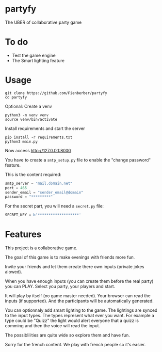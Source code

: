 # partyfy
The UBER of collaborative party game

# To do
- Test the game engine
- The Smart lighting feature

# Usage
```
git clone https://github.com/Fienberber/partyfy
cd partyfy
```
Optional: Create a venv
```
python3 -m venv venv
source venv/bin/activate
```
Install requirements and start the server
```
pip install -r requirements.txt
python3 main.py
```
Now access http://127.0.0.1:8000


You have to create a `smtp_setup.py` file to enable the "change password" feature.

This is the content required:
``` python
smtp_server = "mail.domain.net"
port = 465 
sender_email = "sender_email@domain"
password = "*********"

```

For the secret part, you will need a `secret.py` file:
```python
SECRET_KEY = b'*******************'
```

# Features
This project is a collaborative game. 

The goal of this game is to make evenings with friends more fun.

Invite your friends and let them create there own inputs (private jokes alowed). 

When you have enough inputs (you can create them before the real party) you can PLAY.
Select you party, your players and start. 

It will play by itself (no game master needed). Your browser can read the inputs (if supported). And the participants will be automatically generated. 

You can optionnaly add smart lighting to the game. The lightings are synced to the input types. The types represent what ever you want.
For example a type could be "Quizz" the light would alert everyone that a quizz is comming and then the voice will read the input. 

The possiblilities are quite wide so explore them and have fun. 


Sorry for the french content. We play with french people so it's easier.


